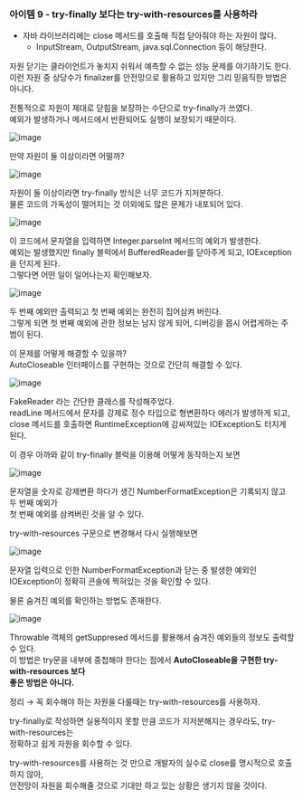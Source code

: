 ### 아이템 9 - try-finally 보다는 try-with-resources를 사용하라

- 자바 라이브러리에는 close 메서드를 호출해 직접 닫아줘야 하는 자원이 많다.
    - InputStream, OutputStream, java.sql.Connection 등이 해당한다.

자원 닫기는 클라이언트가 놓치지 쉬워서 예측할 수 없는 성능 문제를 야기하기도 한다. <br>
이런 자원 중 상당수가 finalizer를 안전망으로 활용하고 있지만 그리 믿음직한 방법은 아니다.

전통적으로 자원이 제대로 닫힘을 보장하는 수단으로 try-finally가 쓰였다.<br>
예외가 발생하거나 메서드에서 반환되어도 실행이 보장되기 때문이다.

![image](https://github.com/Effective-Java-Study-Team/EffectiveJava/assets/91787050/dafc28ea-2b27-41f3-9340-997a58f6fdbd)

만약 자원이 둘 이상이라면 어떨까? 

![image](https://github.com/Effective-Java-Study-Team/EffectiveJava/assets/91787050/cd8093d0-ae73-4423-bed6-fc25443c13f6)

자원이 둘 이상이라면 try-finally 방식은 너무 코드가 지저분하다. <br>
물론 코드의 가독성이 떨어지는 것 이외에도 많은 문제가 내포되어 있다.

![image](https://github.com/Effective-Java-Study-Team/EffectiveJava/assets/91787050/46071be6-0c71-4dfa-8504-ef50587866d2)

이 코드에서 문자열을 입력하면 Integer.parseInt 메서드의 예외가 발생한다. <br>
예외는 발생했지만 finally 블럭에서 BufferedReader를 닫아주게 되고, IOException을 던지게 된다. <br>
그렇다면 어떤 일이 일어나는지 확인해보자.

![image](https://github.com/Effective-Java-Study-Team/EffectiveJava/assets/91787050/7e160d4c-70d2-4c61-9bb3-41a051022b1c)

두 번째 예외만 출력되고  첫 번째 예외는 완전히 집어삼켜 버린다.<br>
그렇게 되면 첫 번째 예외에 관한 정보는 남지 않게 되어, 디버깅을 몹시 어렵게하는 주범이 된다.

이 문제를 어떻게 해결할 수 있을까?<br>
AutoCloseable 인터페이스를 구현하는 것으로 간단히 해결할 수 있다.

![image](https://github.com/Effective-Java-Study-Team/EffectiveJava/assets/91787050/b86c1aa9-b97e-4dd2-8c8e-74e0d0ad3076)

FakeReader 라는 간단한 클래스를 작성해주었다.<br>
readLine 메서드에서 문자를 강제로 정수 타입으로 형변환하다 에러가 발생하게 되고,<br>
close 메서드를 호출하면 RuntimeException에 감싸져있는 IOException도 터지게 된다.

이 경우 아까와 같이 try-finally 블럭을 이용해 어떻게 동작하는지 보면

![image](https://github.com/Effective-Java-Study-Team/EffectiveJava/assets/91787050/50b29868-9106-4a34-84ab-7eccdb5b3039)

문자열을 숫자로 강제변환 하다가 생긴 NumberFormatException은 기록되지 않고 두 번째 예외가 <br>
첫 번째 예외를 삼켜버린 것을 알 수 있다.

try-with-resources 구문으로 변경해서 다시 실행해보면

![image](https://github.com/Effective-Java-Study-Team/EffectiveJava/assets/91787050/32107892-b34c-4b05-aaed-ff38ee764280)

문자열 입력으로 인한 NumberFormatException과 닫는 중 발생한 예외인 IOException이 정확히 콘솔에 찍혀있는 것을 확인할 수 있다.

물론 숨겨진 예외를 확인하는 방법도 존재한다.

![image](https://github.com/Effective-Java-Study-Team/EffectiveJava/assets/91787050/1fca762f-eb6f-4b84-9c37-54b133aebe9e)

Throwable 객체의 getSuppresed 메서드를 활용해서 숨겨진 예외들의 정보도 출력할 수 있다. <br>
이 방법은 try문을 내부에 중첩해야 한다는 점에서 **AutoCloseable을 구현한 try-with-resources 보다** <br>
**좋은 방법은 아니다.**

정리 → 꼭 회수해야 하는 자원을 다룰때는 try-with-resources를 사용하자.<br>

try-finally로 작성하면 실용적이지 못할 만큼 코드가 지저분해지는 경우라도, try-with-resources는 <br>
정확하고 쉽게 자원을 회수할 수 있다.

try-with-resources를 사용하는 것 만으로 개발자의 실수로 close를 명시적으로 호출하지 않아, <br>
안전망이 자원을 회수해줄 것으로 기대만 하고 있는 상황은 생기지 않을 것이다.






